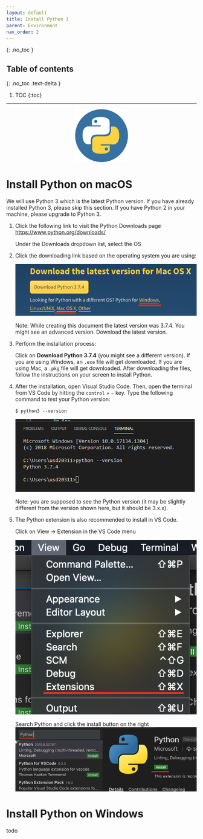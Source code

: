 ```yaml
---
layout: default
title: Install Python 3
parent: Environment
nav_order: 2
---
```


{: .no_toc }

## Table of contents
{: .no_toc .text-delta }

1. TOC
{:toc}

---

<p align="center"><img alt="python_logo" src="/assets/images/python/python_logo.png" width="140"/></p>

# Install Python on macOS

We will use Python 3 which is the latest Python version. If you have already installed Python 3, please skip this section. If you have Python 2 in your machine, please upgrade to Python 3.

 1. Click the following link to visit the Python Downloads page <https://www.python.org/downloads/>

    Under the Downloads dropdown list, select the OS

 2. Click the downloading link based on the operating system you are using:

    ![python_download_page](/assets/images/python/python_download_page.png)

    Note: While creating this document the latest version was 3.7.4. You might see an advanced version. Download the latest version.

 3. Perform the installation process:

    Click on **Download Python 3.7.4** (you might see a different version). If you are using Windows, an `.exe` file will get downloaded. If you are using Mac, a `.pkg` file will get downloaded. After downloading the files, follow the instructions on your screen to install Python.

 4. After the installation, open Visual Studio Code. Then, open the terminal from VS Code by hitting the `control` + `~` key. Type the following command to test your Python version:

    ```shell
    $ python3 --version
    ```

    ![python_version_output](/assets/images/python/python_version_output.png)

    Note: you are supposed to see the Python version (it may be slightly different from the version shown here, but it should be 3.x.x).

 5. The Python extension is also recommended to install in VS Code.

    Click on View -> Extension in the VS Code menu

    ![vscode_view_dropdown_menu](/assets/images/python/vscode_view_dropdown_menu.png)

    Search Python and click the install button on the right
    ![ext_search_result](/assets/images/python/ext_search_result.png)

# Install Python on Windows

todo
